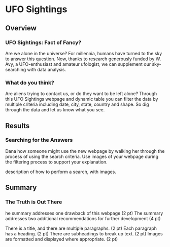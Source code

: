 # UFO Sightings

## Overview
### UFO Sightings: Fact of Fancy?
Are we alone in the universe? For millennia, humans have turned to the sky to answer this question. Now, thanks to research generously funded by W. Avy, a UFO-enthusiast and amateur ufologist, we can supplement our sky-searching with data analysis.

### What do you think?
Are aliens trying to contact us, or do they want to be left alone? Through this UFO Sightings webpage and dynamic table you can filter the data by multiple criteria including date, city, state, country and shape. So dig through the data and let us know what you see.

## Results
### Searching for the Answers
Dana how someone might use the new webpage by walking her through the process of using the search criteria. Use images of your webpage during the filtering process to support your explanation.

 description of how to perform a search, with images.


## Summary
### The Truth is Out There
he summary addresses one drawback of this webpage (2 pt)
The summary addresses two additional recommendations for further development (4 pt)


There is a title, and there are multiple paragraphs. (2 pt)
Each paragraph has a heading. (2 pt)
There are subheadings to break up text. (2 pt)
Images are formatted and displayed where appropriate. (2 pt)